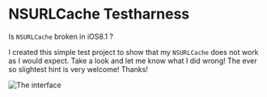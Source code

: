 # NSURLCache Testharness

Is `NSURLCache` broken in iOS8.1 ?

I created this simple test project to show that my `NSURLCache` does not work as I would expect. Take a look and let me know what I did wrong! The ever so slightest hint is very welcome! Thanks!

![The interface](opfeffer.github.io/nsurlcache/screenshot.png)
